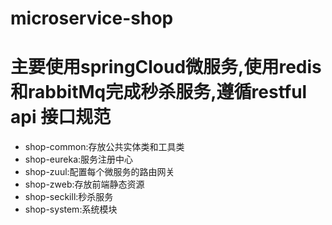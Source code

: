 # microservice-shop
# 主要使用springCloud微服务,使用redis和rabbitMq完成秒杀服务,遵循restful api 接口规范
* shop-common:存放公共实体类和工具类
* shop-eureka:服务注册中心
* shop-zuul:配置每个微服务的路由网关
* shop-zweb:存放前端静态资源
* shop-seckill:秒杀服务
* shop-system:系统模块
